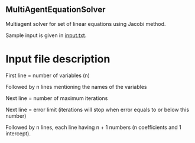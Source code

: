 ## MultiAgentEquationSolver
Multiagent solver for set of linear equations using Jacobi method.

Sample input is given in [input.txt](https://github.com/asif31iqbal/MultiAgentEquationSolver/blob/master/input.txt).

# Input file description
First line = number of variables (n)

Followed by n lines mentioning the names of the variables

Next line = number of maximum iterations

Next line = error limit (iterations will stop when error equals to or below this number)

Followed by n lines, each line having n + 1 numbers (n coefficients and 1 intercept). 
